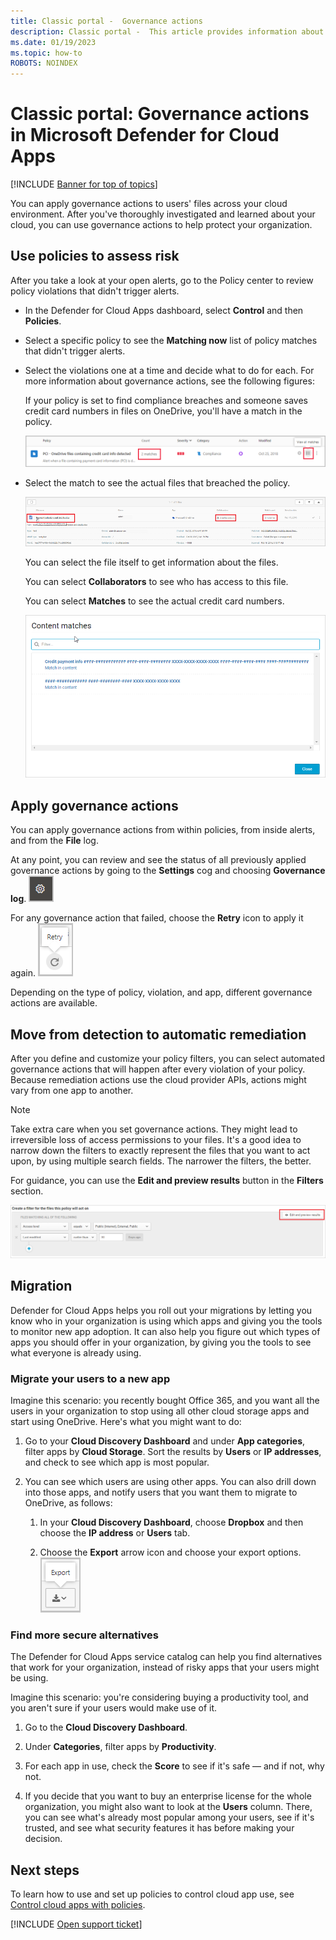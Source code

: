 ```yaml
---
title: Classic portal -  Governance actions
description: Classic portal -  This article provides information about the governance actions you can take in Defender for Cloud Apps to control your organization's cloud app use.
ms.date: 01/19/2023
ms.topic: how-to
ROBOTS: NOINDEX
---
```

# Classic portal: Governance actions in Microsoft Defender for Cloud Apps

[!INCLUDE [Banner for top of topics](includes/banner.md)]

You can apply governance actions to users' files across your cloud environment. After you've thoroughly investigated and learned about your cloud, you can use governance actions to help protect your organization.

## Use policies to assess risk

After you take a look at your open alerts, go to the Policy center to review policy violations that didn't trigger alerts.

- In the Defender for Cloud Apps dashboard, select **Control** and then **Policies**.

- Select a specific policy to see the **Matching now** list of policy matches that didn't trigger alerts.

- Select the violations one at a time and decide what to do for each. For more information about governance actions, see the following figures:

    If your policy is set to find compliance breaches and someone saves credit card numbers in files on OneDrive, you'll have a match in the policy.

    ![PCI matches.](media/classic-pci-matches.png "pci matches")

- Select the match to see the actual files that breached the policy.

    ![PCI content matches.](media/classic-pci-content-matches.png "pci content matches")

    You can select the file itself to get information about the files.

    You can select **Collaborators** to see who has access to this file.

    You can select **Matches** to see the actual credit card numbers.

    ![Content matches credit card numbers.](media/classic-content-matches-ccn.png "content matches credit card numbers")

## Apply governance actions

You can apply governance actions from within policies, from inside alerts, and from the **File** log.

At any point, you can review and see the status of all previously applied governance actions by going to the **Settings** cog and choosing **Governance log**. ![settings icon.](media/classic-settings-icon.png "settings icon")

For any governance action that failed, choose the **Retry** icon to apply it again. ![Retry icon.](media/classic-retry-icon.png "retry icon")

Depending on the type of policy, violation, and app, different governance actions are available.

## Move from detection to automatic remediation

After you define and customize your policy filters, you can select automated governance actions that will happen after every violation of your policy.
Because remediation actions use the cloud provider APIs, actions might vary from one app to another.

> [!NOTE]
> Take extra care when you set governance actions. They might lead to irreversible loss of access permissions to your files.
> It's a good idea to narrow down the filters to exactly represent the files that you want to act upon, by using multiple search fields. The narrower the filters, the better.
>
> For guidance, you can use the **Edit and preview results** button in the **Filters** section.

![File policy edit and preview results.](media/classic-file-policy-edit-and-preview-results.png "file policy edit and preview results")

## Migration

Defender for Cloud Apps helps you roll out your migrations by letting you know who in your organization is using which apps and giving you the tools to monitor new app adoption. It can also help you figure out which types of apps you should offer in your organization, by giving you the tools to see what everyone is already using.

### Migrate your users to a new app

Imagine this scenario: you recently bought Office 365, and you want all the users in your organization to stop using all other cloud storage apps and start using OneDrive. Here's what you might want to do:

1. Go to your **Cloud Discovery Dashboard** and under **App categories**, filter apps by **Cloud Storage**. Sort the results by **Users** or **IP addresses**, and check to see which app is most popular.

2. You can see which users are using other apps. You can also drill down into those apps, and notify users that you want them to migrate to OneDrive, as follows:

    1. In your **Cloud Discovery Dashboard**, choose **Dropbox** and then choose the **IP address** or **Users** tab.

    2. Choose the **Export** arrow icon and choose your export options. ![Arrow icon.](media/classic-arrow-icon.png "arrow icon")

### Find more secure alternatives

The Defender for Cloud Apps service catalog can help you find alternatives that work for your organization, instead of risky apps that your users might be using.

Imagine this scenario: you're considering buying a productivity tool, and you aren't sure if your users would make use of it.

1. Go to the **Cloud Discovery Dashboard**.

2. Under **Categories**, filter apps by **Productivity**.

3. For each app in use, check the **Score** to see if it's safe — and if not, why not.

4. If you decide that you want to buy an enterprise license for the whole organization, you might also want to look at the **Users** column. There, you can see what's already most popular among your users, see if it's trusted, and see what security features it has before making your decision.

## Next steps

To learn how to use and set up policies to control cloud app use, see [Control cloud apps with policies](control-cloud-apps-with-policies.md).

[!INCLUDE [Open support ticket](includes/support.md)]
